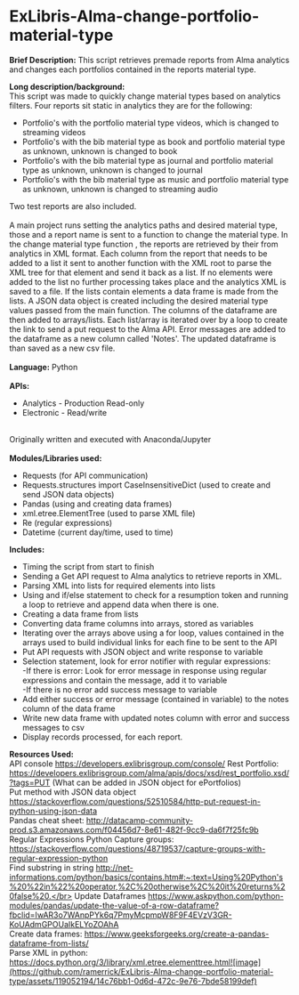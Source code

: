 # ExLibris-Alma-change-portfolio-material-type

<b>Brief Description:</b> This script retrieves premade reports from Alma analytics and changes each portfolios contained in the reports material type.

<b>Long description/background:</b></br>
This script was made to quickly change material types based on analytics filters. Four reports sit static in analytics they are for the following:
<ul>
<li>Portfolio's with the portfolio material type videos, which is changed to streaming videos</li>
<li>Portfolio's with the bib material type as book and portfolio material type as unknown, unknown is changed to book</li>
<li>Portfolio's with the bib material type as journal and portfolio material type as unknown, unknown is changed to journal</li>
<li>Portfolio's with the bib material type as music and portfolio material type as unknown, unknown is changed to streaming audio</li>
</ul>
Two test reports are also included.</br>
</br>
A main project runs setting the analytics paths and desired material type, those and a report name is sent to a function to change the material type.
In the change material type function , the reports are retrieved by their from analytics in XML format. Each column from the report that needs to be added to a list it sent to another function with the XML root to parse the XML tree for that element and send it back as a list. If no elements were added to the list no further processing takes place and the analytics XML is saved to a file. If the lists contain elements a data frame is made from the lists. A JSON data object is created including the desired material type values passed from the main function. The columns of the dataframe are then added to arrays/lists. Each list/array is iterated over by a loop to create the link to send a put request to the Alma API. Error messages are added to the dataframe as a new column called 'Notes'. The updated dataframe is than saved as a new csv file.</br>
</br>	
<b>Language:</b> Python</br>
</br>
<b>APIs:</b>
<ul>
<li>Analytics - Production Read-only</li>
<li>Electronic - Read/write</li></br>
</ul>
Originally written and executed with Anaconda/Jupyter</br>
</br>
<b>Modules/Libraries used:</b>
<ul>
<li>Requests (for API communication)</li>
<li>Requests.structures import CaseInsensitiveDict (used to create and send JSON data objects)</li>
<li>Pandas (using and creating data frames)</li>
<li>xml.etree.ElementTree (used to parse XML file)</li>
<li>Re (regular expressions)</li>
<li>Datetime (current day/time, used to time)</li>
</ul>

<b>Includes:</b>
<ul>
<li>Timing the script from start to finish</li>
<li>Sending a Get API request to Alma analytics to retrieve reports in XML.</li>
<li>Parsing XML into lists for required elements into lists</li>
<li>Using and if/else statement to check for a resumption token and running a loop to retrieve and append data when there is one.</li>
<li>Creating a data frame from lists</li>
<li>Converting data frame columns into arrays, stored as variables</li>
<li>Iterating over the arrays above using a for loop, values contained in the arrays used to build individual links for each fine to be sent to the API</li>
<li>Put API requests with JSON object and write response to variable</li>
<li>Selection statement, look for error notifier with regular expressions:</li>
		-If there is error: Look for error message in response using regular expressions and contain the message, add it to variable</br>
		-If there is no error add success message to variable
<li>Add either success or error message (contained in variable) to the notes column of the data frame</li>
<li>Write new data frame with updated notes column with error and success messages to csv</li>
<li>Display records processed, for each report.</li>
 </ul>

<b>Resources Used:</b></br>
API console https://developers.exlibrisgroup.com/console/
Rest Portfolio: https://developers.exlibrisgroup.com/alma/apis/docs/xsd/rest_portfolio.xsd/?tags=PUT (What can be added in JSON object for ePortfolios)</br>
Put method with JSON data object https://stackoverflow.com/questions/52510584/http-put-request-in-python-using-json-data</br>
Pandas cheat sheet: http://datacamp-community-prod.s3.amazonaws.com/f04456d7-8e61-482f-9cc9-da6f7f25fc9b</br>
Regular Expressions Python Capture groups: https://stackoverflow.com/questions/48719537/capture-groups-with-regular-expression-python</br>
Find substring in string http://net-informations.com/python/basics/contains.htm#:~:text=Using%20Python's%20%22in%22%20operator,%2C%20otherwise%2C%20it%20returns%20false%20.</br>
Update Dataframes https://www.askpython.com/python-modules/pandas/update-the-value-of-a-row-dataframe?fbclid=IwAR3o7WAnpPYk6q7PmyMcpmpW8F9F4EVzV3GR-KoUAdmGPOUaIkELYoZOAhA</br>
Create data frames: https://www.geeksforgeeks.org/create-a-pandas-dataframe-from-lists/</br>
Parse XML in python: https://docs.python.org/3/library/xml.etree.elementtree.html![image](https://github.com/ramerrick/ExLibris-Alma-change-portfolio-material-type/assets/119052194/14c76bb1-0d6d-472c-9e76-7bde58199def)</br>
